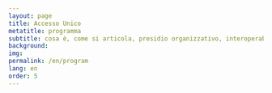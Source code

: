 ```yaml
---
layout: page
title: Accesso Unico
metatitle: programma
subtitle: cosa è, come si articola, presidio organizzativo, interoperabilità, portale
background:
img:
permalink: /en/program
lang: en
order: 5
---
```

